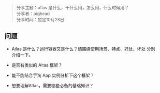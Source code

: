 > 分享主题：atlas 是什么，干什么用，怎么用，什么时候用？  
> 分享者：pighead  
> 分享时间：暂定10月28日  

## 问题

* Atlas 是什么？运行容器又是什么？请围绕使用场景、特点、好处、坏处 分别介绍一下。

<!--
提问者：anAngryAnt
-->

* 是否有类似的 Altas 框架？

<!--
提问者：zouwansheng
-->

* 能不能结合手淘 App 实例分析下这个框架？

<!--
提问者：righere
-->

* 想要理解Atlas，需要哪些必备的基础知识？ 

<!--
854133055 
-->

